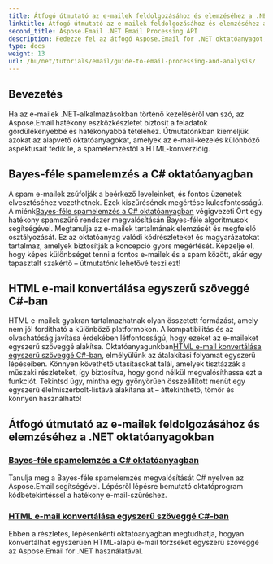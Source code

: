 ```yaml
---
title: Átfogó útmutató az e-mailek feldolgozásához és elemzéséhez a .NET-ben
linktitle: Átfogó útmutató az e-mailek feldolgozásához és elemzéséhez a .NET-ben
second_title: Aspose.Email .NET Email Processing API
description: Fedezze fel az átfogó Aspose.Email for .NET oktatóanyagot, amely magában foglalja az e-mailek feldolgozását, a spamelemzést, a HTML-konverziót és még sok minden mást a .NET-alkalmazások egyszerűsítéséhez.
type: docs
weight: 13
url: /hu/net/tutorials/email/guide-to-email-processing-and-analysis/
---
```

## Bevezetés

Ha az e-mailek .NET-alkalmazásokban történő kezeléséről van szó, az Aspose.Email hatékony eszközkészletet biztosít a feladatok gördülékenyebbé és hatékonyabbá tételéhez. Útmutatónkban kiemeljük azokat az alapvető oktatóanyagokat, amelyek az e-mail-kezelés különböző aspektusait fedik le, a spamelemzéstől a HTML-konverzióig. 

## Bayes-féle spamelemzés a C# oktatóanyagban
 A spam e-mailek zsúfolják a beérkező leveleinket, és fontos üzenetek elvesztéséhez vezethetnek. Ezek kiszűrésének megértése kulcsfontosságú. A miénk[Bayes-féle spamelemzés a C# oktatóanyagban](./bayesian-spam-analysis-in-csharp/) végigvezeti Önt egy hatékony spamszűrő rendszer megvalósításán Bayes-féle algoritmusok segítségével. Megtanulja az e-mailek tartalmának elemzését és megfelelő osztályozását. Ez az oktatóanyag valódi kódrészleteket és magyarázatokat tartalmaz, amelyek biztosítják a koncepció gyors megértését. Képzelje el, hogy képes különbséget tenni a fontos e-mailek és a spam között, akár egy tapasztalt szakértő – útmutatónk lehetővé teszi ezt!

## HTML e-mail konvertálása egyszerű szöveggé C#-ban
 HTML e-mailek gyakran tartalmazhatnak olyan összetett formázást, amely nem jól fordítható a különböző platformokon. A kompatibilitás és az olvashatóság javítása érdekében létfontosságú, hogy ezeket az e-maileket egyszerű szöveggé alakítsa. Oktatóanyagunkban[HTML e-mail konvertálása egyszerű szöveggé C#-ban](./convert-html-email-to-plain-text/), elmélyülünk az átalakítási folyamat egyszerű lépéseiben. Könnyen követhető utasításokat talál, amelyek tisztázzák a műszaki részleteket, így biztosítva, hogy gond nélkül megvalósíthassa ezt a funkciót. Tekintsd úgy, mintha egy gyönyörűen összeállított menüt egy egyszerű élelmiszerbolt-listává alakítana át – áttekinthető, tömör és könnyen használható!

## Átfogó útmutató az e-mailek feldolgozásához és elemzéséhez a .NET oktatóanyagokban
### [Bayes-féle spamelemzés a C# oktatóanyagban](./bayesian-spam-analysis-in-csharp/)
Tanulja meg a Bayes-féle spamelemzés megvalósítását C# nyelven az Aspose.Email segítségével. Lépésről lépésre bemutató oktatóprogram kódbetekintéssel a hatékony e-mail-szűréshez.
### [HTML e-mail konvertálása egyszerű szöveggé C#-ban](./convert-html-email-to-plain-text/)
Ebben a részletes, lépésenkénti oktatóanyagban megtudhatja, hogyan konvertálhat egyszerűen HTML-alapú e-mail törzseket egyszerű szöveggé az Aspose.Email for .NET használatával.